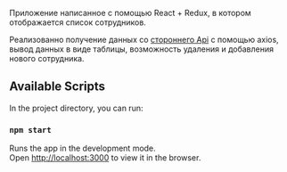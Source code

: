 Приложение написанное с помощью React + Redux, в котором отображается список сотрудников.

Реализованно получение данных со [стороннего Api](https://reqres.in/api/users?per_page=12) с помощью axios, вывод данных в виде таблицы, возможность удаления и добавления нового сотрудника.



## Available Scripts

In the project directory, you can run:

### `npm start`

Runs the app in the development mode.<br />
Open [http://localhost:3000](http://localhost:3000) to view it in the browser.
